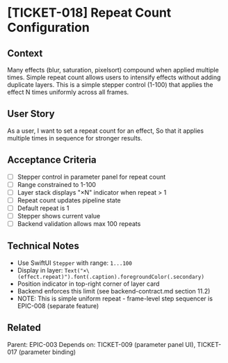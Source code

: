 # [TICKET-018] Repeat Count Configuration

## Context
Many effects (blur, saturation, pixelsort) compound when applied multiple times. Simple repeat count allows users to intensify effects without adding duplicate layers. This is a simple stepper control (1-100) that applies the effect N times uniformly across all frames.

## User Story
As a user,
I want to set a repeat count for an effect,
So that it applies multiple times in sequence for stronger results.

## Acceptance Criteria
- [ ] Stepper control in parameter panel for repeat count
- [ ] Range constrained to 1-100
- [ ] Layer stack displays "×N" indicator when repeat > 1
- [ ] Repeat count updates pipeline state
- [ ] Default repeat is 1
- [ ] Stepper shows current value
- [ ] Backend validation allows max 100 repeats

## Technical Notes
- Use SwiftUI `Stepper` with range: `1...100`
- Display in layer: `Text("×\(effect.repeat)").font(.caption).foregroundColor(.secondary)`
- Position indicator in top-right corner of layer card
- Backend enforces this limit (see backend-contract.md section 11.2)
- NOTE: This is simple uniform repeat - frame-level step sequencer is EPIC-008 (separate feature)

## Related
Parent: EPIC-003
Depends on: TICKET-009 (parameter panel UI), TICKET-017 (parameter binding)
